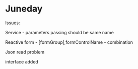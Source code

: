 # Juneday

Issues:

Service - parameters passing should be same name

Reactive form - [formGroup],formControlName - combination

Json read problem

interface added